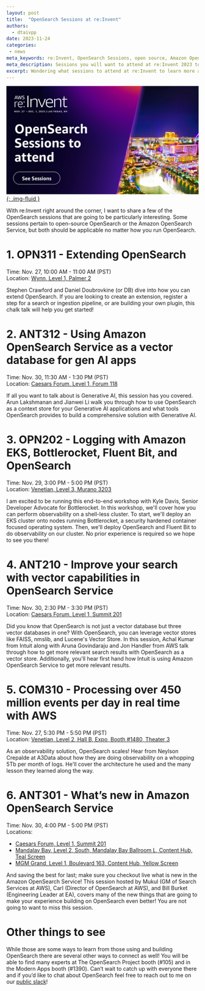 ```yaml
---
layout: post
title:  "OpenSearch Sessions at re:Invent"
authors:
  - dtaivpp
date: 2023-11-24
categories:
 - news
meta_keywords: re:Invent, OpenSearch Sessions, open source, Amazon OpenSearch Service
meta_description: Sessions you will want to attend at re:Invent 2023 to learn more about OpenSearch!
excerpt: Wondering what sessions to attend at re:Invent to learn more about OpenSearch? We've got you covered! Here are the top 6 sessions to attend this year at re:Invent to deepen your OpenSearch knowledge.
---
```


<a href="https://hub.reinvent.awsevents.com/attendee-portal/catalog/?search=OpenSearch">![OpenSearch Sessions at re:Invent Banner](/assets/media/blog-images/2023-11-24-sessions-at-reinvent/reInvent_banner.jpg){: .img-fluid }</a>

With re:Invent right around the corner, I want to share a few of the OpenSearch sessions that are going to be particularly interesting. Some sessions pertain to open-source OpenSearch or the Amazon OpenSearch Service, but both should be applicable no matter how you run OpenSearch.

# 1. OPN311 - Extending OpenSearch

Time: Nov. 27, 10:00 AM - 11:00 AM (PST)
<br>Location: [Wynn, Level 1, Palmer 2](https://hub.reinvent.awsevents.com/attendee-portal/catalog/?search=OPN311)

Stephen Crawford and Daniel Doubrovkine (or DB) dive into how you can extend OpenSearch. If you are looking to create an extension, register a step for a search or ingestion pipeline, or are building your own plugin, this chalk talk will help you get started!

# 2. ANT312 - Using Amazon OpenSearch Service as a vector database for gen AI apps

Time: Nov. 30, 11:30 AM - 1:30 PM (PST)
<br>Location: [Caesars Forum, Level 1, Forum 118](https://hub.reinvent.awsevents.com/attendee-portal/catalog/?search=ANT312)

If all you want to talk about is Generative AI, this session has you covered.  Arun Lakshmanan and Jianwei Li walk you through how to use OpenSearch as a context store for your Generative AI applications and what tools OpenSearch provides to build a comprehensive solution with Generative AI.

# 3. OPN202 - Logging with Amazon EKS, Bottlerocket, Fluent Bit, and OpenSearch

Time: Nov. 29, 3:00 PM - 5:00 PM (PST)
<br>Location: [Venetian, Level 3, Murano 3203](https://hub.reinvent.awsevents.com/attendee-portal/catalog/?search=OPN202)

I am excited to be running this end-to-end workshop with Kyle Davis, Senior Developer Advocate for Bottlerocket. In this workshop, we'll cover how you can perform observability on a shell-less cluster. To start, we'll deploy an EKS cluster onto nodes running Bottlerocket, a security hardened container focused operating system. Then, we'll deploy OpenSearch and Fluent Bit to do observability on our cluster. No prior experience is required so we hope to see you there!

# 4. ANT210 - Improve your search with vector capabilities in OpenSearch Service

Time: Nov. 30, 2:30 PM - 3:30 PM (PST)
<br>Location: [Caesars Forum, Level 1, Summit 201](https://hub.reinvent.awsevents.com/attendee-portal/catalog/?search=ANT210)

Did you know that OpenSearch is not just a vector database but three vector databases in one? With OpenSearch, you can leverage vector stores like FAISS, nmslib, and Lucene's Vector Store. In this session, Achal Kumar from Intuit along with Aruna Govindaraju and Jon Handler from AWS talk through how to get more relevant search results with OpenSearch as a vector store. Additionally, you'll hear first hand how Intuit is using Amazon OpenSearch Service to get more relevant results.

# 5. COM310 - Processing over 450 million events per day in real time with AWS

Time: Nov. 27, 5:30 PM - 5:50 PM (PST)
<br>Location: [Venetian, Level 2, Hall B, Expo, Booth #1480, Theater 3](https://hub.reinvent.awsevents.com/attendee-portal/catalog/?search=COM310)

As an observability solution, OpenSearch scales! Hear from Neylson Crepalde at A3Data about how they are doing observability on a whopping 5Tb per month of logs. He'll cover the architecture he used and the many lesson they learned along the way.

# 6. ANT301 - What’s new in Amazon OpenSearch Service

Time: Nov. 30, 4:00 PM - 5:00 PM (PST)
<br>Locations:
* [Caesars Forum, Level 1, Summit 201](https://hub.reinvent.awsevents.com/attendee-portal/catalog/?search=ANT301)
* [Mandalay Bay, Level 2, South, Mandalay Bay Ballroom L, Content Hub, Teal Screen](https://hub.reinvent.awsevents.com/attendee-portal/catalog/?search=ANT301-SC1)
* [MGM Grand, Level 1, Boulevard 163, Content Hub, Yellow Screen](https://hub.reinvent.awsevents.com/attendee-portal/catalog/?search=ANT301-SC2)

And saving the best for last; make sure you checkout live what is new in the Amazon OpenSearch Service! This session hosted by Mukul (GM of Search Services at AWS), Carl (Director of OpenSearch at AWS), and Bill Burket (Engineering Leader at EA), covers many of the new things that are going to make your experience building on OpenSearch even better! You are not going to want to miss this session.

# Other things to see

While those are some ways to learn from those using and building OpenSearch there are several other ways to connect as well! You will be able to find many experts at The OpenSearch Project booth (#105) and in the Modern Apps booth (#1390). Can’t wait to catch up with everyone there and if you’d like to chat about OpenSearch feel free to reach out to me on our [public slack](https://opensearch.org/slack.html)!
